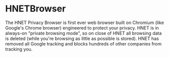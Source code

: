 # HNETBrowser
The HNET Privacy Browser is first ever web browser built on Chromium (like Google's Chrome browser) engineered to protect your privacy. HNET is in always-on "private browsing mode", so on close of HNET all browsing data is deleted (while you're browsing as little as possible is stored). HNET has removed all Google tracking and blocks hundreds of other companies from tracking you.

